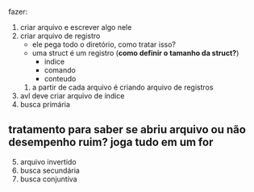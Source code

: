 fazer:
1. criar arquivo e escrever algo nele
2. criar arquivo de registro
    - ele pega todo o diretório, como tratar isso?
    - uma struct é um registro (__como definir o tamanho da struct?__)
        - indice
        - comando
        - conteudo
    1. a partir de cada arquivo é criando arquivo de registros
3. avl deve criar arquivo de índice
4. busca primária

tratamento para saber se abriu arquivo ou não
desempenho ruim? joga tudo em um for
-
5. arquivo invertido
6. busca secundária
7. busca conjuntiva
